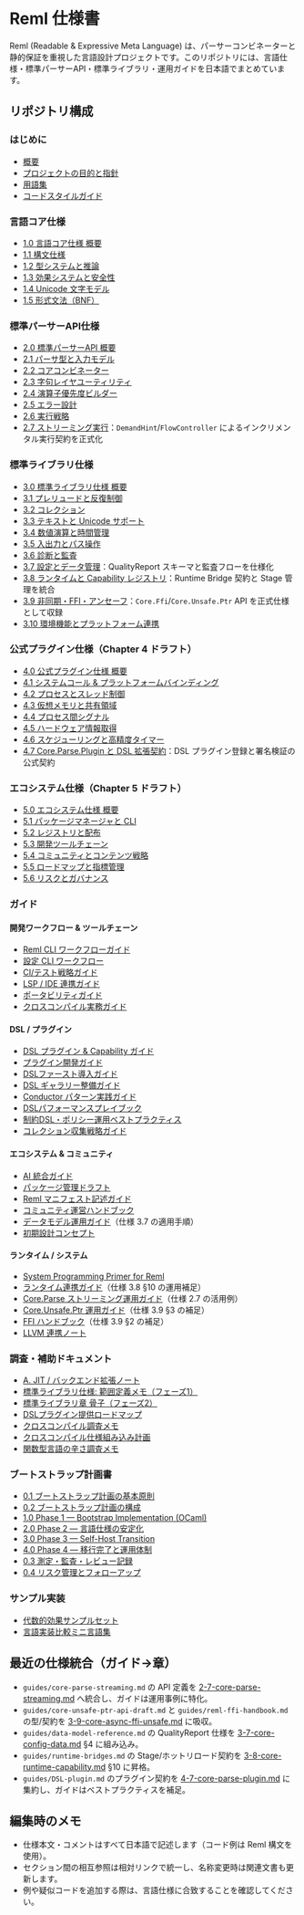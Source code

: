 # Reml 仕様書

Reml (Readable & Expressive Meta Language) は、パーサーコンビネーターと静的保証を重視した言語設計プロジェクトです。このリポジトリには、言語仕様・標準パーサーAPI・標準ライブラリ・運用ガイドを日本語でまとめています。

## リポジトリ構成

### はじめに

- [概要](0-0-overview.md)
- [プロジェクトの目的と指針](0-1-project-purpose.md)
- [用語集](0-2-glossary.md)
- [コードスタイルガイド](0-3-code-style-guide.md)

### 言語コア仕様

- [1.0 言語コア仕様 概要](1-0-language-core-overview.md)
- [1.1 構文仕様](1-1-syntax.md)
- [1.2 型システムと推論](1-2-types-Inference.md)
- [1.3 効果システムと安全性](1-3-effects-safety.md)
- [1.4 Unicode 文字モデル](1-4-test-unicode-model.md)
- [1.5 形式文法（BNF）](1-5-formal-grammar-bnf.md)

### 標準パーサーAPI仕様

- [2.0 標準パーサーAPI 概要](2-0-parser-api-overview.md)
- [2.1 パーサ型と入力モデル](2-1-parser-type.md)
- [2.2 コアコンビネーター](2-2-core-combinator.md)
- [2.3 字句レイヤユーティリティ](2-3-lexer.md)
- [2.4 演算子優先度ビルダー](2-4-op-builder.md)
- [2.5 エラー設計](2-5-error.md)
- [2.6 実行戦略](2-6-execution-strategy.md)
- [2.7 ストリーミング実行](2-7-core-parse-streaming.md)：`DemandHint`/`FlowController` によるインクリメンタル実行契約を正式化

### 標準ライブラリ仕様

- [3.0 標準ライブラリ仕様 概要](3-0-core-library-overview.md)
- [3.1 プレリュードと反復制御](3-1-core-prelude-iteration.md)
- [3.2 コレクション](3-2-core-collections.md)
- [3.3 テキストと Unicode サポート](3-3-core-text-unicode.md)
- [3.4 数値演算と時間管理](3-4-core-numeric-time.md)
- [3.5 入出力とパス操作](3-5-core-io-path.md)
- [3.6 診断と監査](3-6-core-diagnostics-audit.md)
- [3.7 設定とデータ管理](3-7-core-config-data.md)：QualityReport スキーマと監査フローを仕様化
- [3.8 ランタイムと Capability レジストリ](3-8-core-runtime-capability.md)：Runtime Bridge 契約と Stage 管理を統合
- [3.9 非同期・FFI・アンセーフ](3-9-core-async-ffi-unsafe.md)：`Core.Ffi`/`Core.Unsafe.Ptr` API を正式仕様として収録
- [3.10 環境機能とプラットフォーム連携](3-10-core-env.md)

### 公式プラグイン仕様（Chapter 4 ドラフト）

- [4.0 公式プラグイン仕様 概要](4-0-official-plugins-overview.md)
- [4.1 システムコール & プラットフォームバインディング](4-1-system-plugin.md)
- [4.2 プロセスとスレッド制御](4-2-process-plugin.md)
- [4.3 仮想メモリと共有領域](4-3-memory-plugin.md)
- [4.4 プロセス間シグナル](4-4-signal-plugin.md)
- [4.5 ハードウェア情報取得](4-5-hardware-plugin.md)
- [4.6 スケジューリングと高精度タイマー](4-6-realtime-plugin.md)
- [4.7 Core.Parse.Plugin と DSL 拡張契約](4-7-core-parse-plugin.md)：DSL プラグイン登録と署名検証の公式契約

### エコシステム仕様（Chapter 5 ドラフト）

- [5.0 エコシステム仕様 概要](5-0-ecosystem-overview.md)
- [5.1 パッケージマネージャと CLI](5-1-package-manager-cli.md)
- [5.2 レジストリと配布](5-2-registry-distribution.md)
- [5.3 開発ツールチェーン](5-3-developer-toolchain.md)
- [5.4 コミュニティとコンテンツ戦略](5-4-community-content.md)
- [5.5 ロードマップと指標管理](5-5-roadmap-metrics.md)
- [5.6 リスクとガバナンス](5-6-risk-governance.md)

### ガイド

#### 開発ワークフロー & ツールチェーン

- [Reml CLI ワークフローガイド](guides/cli-workflow.md)
- [設定 CLI ワークフロー](guides/config-cli.md)
- [CI/テスト戦略ガイド](guides/ci-strategy.md)
- [LSP / IDE 連携ガイド](guides/lsp-integration.md)
- [ポータビリティガイド](guides/portability.md)
- [クロスコンパイル実務ガイド](guides/cross-compilation.md)

#### DSL / プラグイン

- [DSL プラグイン & Capability ガイド](guides/DSL-plugin.md)
- [プラグイン開発ガイド](guides/plugin-authoring.md)
- [DSLファースト導入ガイド](guides/dsl-first-guide.md)
- [DSL ギャラリー整備ガイド](guides/dsl-gallery.md)
- [Conductor パターン実践ガイド](guides/conductor-pattern.md)
- [DSLパフォーマンスプレイブック](guides/dsl-performance-playbook.md)
- [制約DSL・ポリシー運用ベストプラクティス](guides/constraint-dsl-best-practices.md)
- [コレクション収集戦略ガイド](guides/collection-pipeline-guide.md)

#### エコシステム & コミュニティ

- [AI 統合ガイド](guides/ai-integration.md)
- [パッケージ管理ドラフト](guides/package-management.md)
- [Reml マニフェスト記述ガイド](guides/manifest-authoring.md)
- [コミュニティ運営ハンドブック](guides/community-handbook.md)
- [データモデル運用ガイド](guides/data-model-reference.md)（仕様 3.7 の適用手順）
- [初期設計コンセプト](guides/early-design-concepts.md)

#### ランタイム / システム

- [System Programming Primer for Reml](guides/system-programming-primer.md)
- [ランタイム連携ガイド](guides/runtime-bridges.md)（仕様 3.8 §10 の運用補足）
- [Core.Parse ストリーミング運用ガイド](guides/core-parse-streaming.md)（仕様 2.7 の活用例）
- [Core.Unsafe.Ptr 運用ガイド](guides/core-unsafe-ptr-api-draft.md)（仕様 3.9 §3 の補足）
- [FFI ハンドブック](guides/reml-ffi-handbook.md)（仕様 3.9 §2 の補足）
- [LLVM 連携ノート](guides/llvm-integration-notes.md)

### 調査・補助ドキュメント

- [A. JIT / バックエンド拡張ノート](notes/a-jit.md)
- [標準ライブラリ仕様: 範囲定義メモ（フェーズ1）](notes/core-library-scope.md)
- [標準ライブラリ章 骨子（フェーズ2）](notes/core-library-outline.md)
- [DSLプラグイン提供ロードマップ](notes/dsl-plugin-roadmap.md)
- [クロスコンパイル調査メモ](notes/cross-compilation-spec-intro.md)
- [クロスコンパイル仕様組み込み計画](notes/cross-compilation-spec-update-plan.md)
- [関数型言語の辛さ調査メモ](notes/fp-language-pain-points.md)

### ブートストラップ計画書

- [0.1 ブートストラップ計画の基本原則](plans/bootstrap-roadmap/0-1-roadmap-principles.md)
- [0.2 ブートストラップ計画の構成](plans/bootstrap-roadmap/0-2-roadmap-structure.md)
- [1.0 Phase 1 — Bootstrap Implementation (OCaml)](plans/bootstrap-roadmap/1-0-phase1-bootstrap.md)
- [2.0 Phase 2 — 言語仕様の安定化](plans/bootstrap-roadmap/2-0-phase2-stabilization.md)
- [3.0 Phase 3 — Self-Host Transition](plans/bootstrap-roadmap/3-0-phase3-self-host.md)
- [4.0 Phase 4 — 移行完了と運用体制](plans/bootstrap-roadmap/4-0-phase4-migration.md)
- [0.3 測定・監査・レビュー記録](plans/bootstrap-roadmap/0-3-audit-and-metrics.md)
- [0.4 リスク管理とフォローアップ](plans/bootstrap-roadmap/0-4-risk-handling.md)

### サンプル実装

- [代数的効果サンプルセット](samples/algebraic-effects/README.md)
- [言語実装比較ミニ言語集](samples/language-impl-comparison/README.md)

## 最近の仕様統合（ガイド→章）
- `guides/core-parse-streaming.md` の API 定義を [2-7-core-parse-streaming.md](2-7-core-parse-streaming.md) へ統合し、ガイドは運用事例に特化。
- `guides/core-unsafe-ptr-api-draft.md` と `guides/reml-ffi-handbook.md` の型/契約を [3-9-core-async-ffi-unsafe.md](3-9-core-async-ffi-unsafe.md) に吸収。
- `guides/data-model-reference.md` の QualityReport 仕様を [3-7-core-config-data.md](3-7-core-config-data.md) §4 に組み込み。
- `guides/runtime-bridges.md` の Stage/ホットリロード契約を [3-8-core-runtime-capability.md](3-8-core-runtime-capability.md) §10 に昇格。
- `guides/DSL-plugin.md` のプラグイン契約を [4-7-core-parse-plugin.md](4-7-core-parse-plugin.md) に集約し、ガイドはベストプラクティスを補足。

## 編集時のメモ

- 仕様本文・コメントはすべて日本語で記述します（コード例は Reml 構文を使用）。
- セクション間の相互参照は相対リンクで統一し、名称変更時は関連文書も更新します。
- 例や疑似コードを追加する際は、言語仕様に合致することを確認してください。
